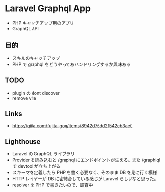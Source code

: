 # Laravel Graphql App

- PHP キャッチアップ用のアプリ
- GraphQL API

## 目的
- スキルのキャッチアップ
- PHP で graphql をどうやってあハンドリングするか興味ある

## TODO
- plugin の dont discover
- remove vite

## Links
- https://qiita.com/fujita-goq/items/8942d76dd2f542cb3ae0

## Lighthouse
- Laravel の GraphQL ライブラリ
- Provider を読み込むと /graphql にエンドポイントが生える。また /graphiql で devtool が立ち上がる
- スキーマを定義したら PHP を書く必要なく、そのまま DB を見に行く模様
- HTTP レイヤーが DB に密結合している感じが Laravel らしいなと思った。
- resolver を PHP で書きたいので、調査中
